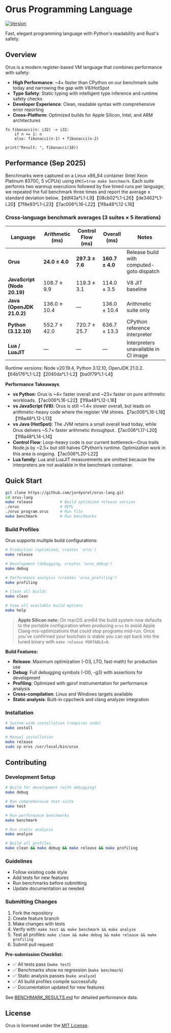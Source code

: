 # Orus Programming Language

[![Version](https://img.shields.io/badge/version-0.6.0-blue.svg)](CHANGELOG.md)

Fast, elegant programming language with Python's readability and Rust's safety.

## Overview

Orus is a modern register-based VM language that combines performance with safety:
- **High Performance**: ~4× faster than CPython on our benchmark suite today and narrowing the gap with V8/HotSpot
- **Type Safety**: Static typing with intelligent type inference and runtime safety checks
- **Developer Experience**: Clean, readable syntax with comprehensive error reporting
- **Cross-Platform**: Optimized builds for Apple Silicon, Intel, and ARM architectures

```orus
fn fibonacci(n: i32) -> i32:
    if n <= 1: n
    else: fibonacci(n-1) + fibonacci(n-2)

print("Result: ", fibonacci(10))
```

## Performance (Sep 2025)

Benchmarks were captured on a Linux x86_64 container (Intel Xeon Platinum 8370C, 5 vCPUs) using `EMCC=true make benchmark`. Each suite performs two warmup executions followed by five timed runs per language; we repeated the full benchmark three times and report the average ± standard deviation below.【ddf43a†L1-L9】【08cb02†L1-L26】【de3462†L1-L20】【7f8e93†L1-L23】【7ac006†L16-L22】【1f8a48†L12-L16】

### Cross-language benchmark averages (3 suites × 5 iterations)

| Language | **Arithmetic (ms)** | **Control Flow (ms)** | **Overall (ms)** | Notes |
|----------|--------------------|-----------------------|------------------|-------|
| **Orus** | **24.0 ± 4.0** | **297.3 ± 7.6** | **160.7 ± 4.0** | Release build with computed-goto dispatch |
| **JavaScript (Node 20.19)** | 108.7 ± 9.9 | 119.3 ± 3.1 | 114.0 ± 3.5 | V8 JIT baseline |
| **Java (OpenJDK 21.0.2)** | 136.0 ± 10.4 | — | 136.0 ± 10.4 | Arithmetic suite only |
| **Python (3.12.10)** | 552.7 ± 42.0 | 720.7 ± 25.7 | 636.7 ± 13.3 | CPython reference interpreter |
| **Lua / LuaJIT** | — | — | — | Interpreters unavailable in CI image |

Runtime versions: Node v20.19.4, Python 3.12.10, OpenJDK 21.0.2.【64b176†L1-L2】【2040da†L1-L2】【ba0f79†L1-L4】

**Performance Takeaways**
- **vs Python**: Orus is ~4× faster overall and ~23× faster on pure arithmetic workloads.【7ac006†L16-L22】【1f8a48†L12-L16】
- **vs JavaScript (V8)**: Orus is still ~1.4× slower overall, but leads on arithmetic-heavy code where the register VM shines.【7ac006†L16-L18】【1f8a48†L12-L13】
- **vs Java (HotSpot)**: The JVM retains a small overall lead today, while Orus delivers ~5.7× faster arithmetic throughput.【7ac006†L17-L20】【1f8a48†L14-L14】
- **Control Flow**: Loop-heavy code is our current bottleneck—Orus trails Node.js by ~2.5× but still halves CPython’s runtime. Optimization work in this area is ongoing.【7ac006†L20-L22】
- **Lua family**: Lua and LuaJIT measurements are omitted because the interpreters are not available in the benchmark container.

## Quick Start

```bash
git clone https://github.com/jordyorel/orus-lang.git
cd orus-lang
make release            # Build optimized release version
./orus                  # REPL
./orus program.orus     # Run file
make benchmark          # Run benchmarks
```

### Build Profiles

Orus supports multiple build configurations:

```bash
# Production (optimized, creates 'orus')
make release

# Development (debugging, creates 'orus_debug')  
make debug

# Performance analysis (creates 'orus_profiling')
make profiling

# Clean all builds
make clean

# View all available build options
make help
```

> **Apple Silicon note:** On macOS arm64 the build system now defaults to the
> portable configuration when producing `orus` to avoid Apple Clang
> mis-optimizations that could stop programs mid-run. Once you've confirmed your
> toolchain is stable you can opt back into the tuned binary with
> `make release PORTABLE=0`.

**Build Features:**
- **Release**: Maximum optimization (-O3, LTO, fast-math) for production use
- **Debug**: Full debugging symbols (-O0, -g3) with assertions for development
- **Profiling**: Optimized with gprof instrumentation for performance analysis
- **Cross-compilation**: Linux and Windows targets available
- **Static analysis**: Built-in cppcheck and clang analyzer integration

### Installation

```bash
# System-wide installation (requires sudo)
make install

# Manual installation
make release
sudo cp orus /usr/local/bin/orus
```

## Contributing

### Development Setup
```bash
# Build for development (with debugging)
make debug

# Run comprehensive test suite
make test

# Run performance benchmarks  
make benchmark

# Run static analysis
make analyze

# Build all profiles
make clean && make debug && make release && make profiling
```

### Guidelines
- Follow existing code style
- Add tests for new features
- Run benchmarks before submitting
- Update documentation as needed

### Submitting Changes
1. Fork the repository
2. Create feature branch
3. Make changes with tests
4. Verify with: `make test && make benchmark && make analyze`
5. Test all profiles: `make clean && make debug && make release && make profiling`
6. Submit pull request

**Pre-submission Checklist:**
- ✅ All tests pass (`make test`)
- ✅ Benchmarks show no regression (`make benchmark`) 
- ✅ Static analysis passes (`make analyze`)
- ✅ All build profiles compile successfully
- ✅ Documentation updated for new features

See [BENCHMARK_RESULTS.md](docs/BENCHMARK_RESULTS.md) for detailed performance data.

<!-- ## Public API Documentation -->

<!-- For details on embedding the Orus VM in other applications, see
[VM_PUBLIC_API.md](docs/VM_PUBLIC_API.md). -->

## License

Orus is licensed under the [MIT License](LICENSE).
